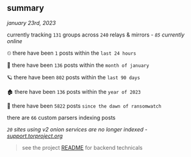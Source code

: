 
## summary
_january 23rd, 2023_

currently tracking `131` groups across `240` relays & mirrors - _`85` currently online_

⏲ there have been `1` posts within the `last 24 hours`

🦈 there have been `136` posts within the `month of january`

🪐 there have been `802` posts within the `last 90 days`

🏚 there have been `136` posts within the `year of 2023`

🦕 there have been `5822` posts `since the dawn of ransomwatch`

there are `66` custom parsers indexing posts

_`20` sites using v2 onion services are no longer indexed - [support.torproject.org](https://support.torproject.org/onionservices/v2-deprecation/)_

> see the project [README](https://github.com/joshhighet/ransomwatch#ransomwatch--) for backend technicals

